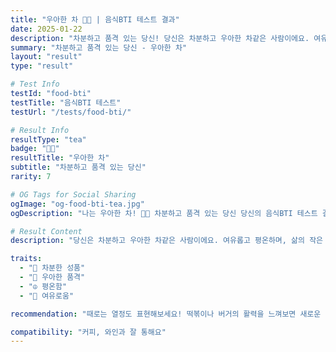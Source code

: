 ```yaml
---
title: "우아한 차 🍵🌸 | 음식BTI 테스트 결과"
date: 2025-01-22
description: "차분하고 품격 있는 당신! 당신은 차분하고 우아한 차같은 사람이에요. 여유롭고 평온하며, 삶의 작은 순간들을 음미할 줄 압니다. 조용하지만 깊은 매력이 있어요...."
summary: "차분하고 품격 있는 당신 - 우아한 차"
layout: "result"
type: "result"

# Test Info
testId: "food-bti"
testTitle: "음식BTI 테스트"
testUrl: "/tests/food-bti/"

# Result Info
resultType: "tea"
badge: "🍵🌸"
resultTitle: "우아한 차"
subtitle: "차분하고 품격 있는 당신"
rarity: 7

# OG Tags for Social Sharing
ogImage: "og-food-bti-tea.jpg"
ogDescription: "나는 우아한 차! 🍵🌸 차분하고 품격 있는 당신 당신의 음식BTI 테스트 결과는?"

# Result Content
description: "당신은 차분하고 우아한 차같은 사람이에요. 여유롭고 평온하며, 삶의 작은 순간들을 음미할 줄 압니다. 조용하지만 깊은 매력이 있어요."

traits:
  - "🌸 차분한 성품"
  - "🎋 우아한 품격"
  - "☮️ 평온함"
  - "🍃 여유로움"

recommendation: "때로는 열정도 표현해보세요! 떡볶이나 버거의 활력을 느껴보면 새로운 즐거움을 발견할 거예요."

compatibility: "커피, 와인과 잘 통해요"
---
```

